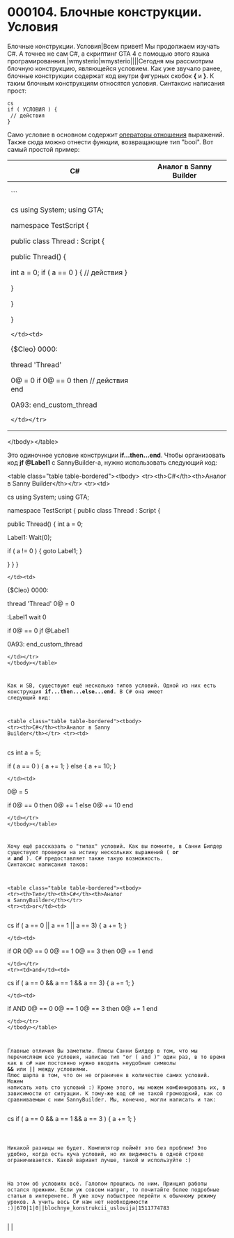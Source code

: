 # 000104. Блочные конструкции. Условия

Блочные конструкции. Условия|Всем привет! Мы продолжаем изучать C#. А точнее не сам C#, а скриптинг GTA 4 с помощью этого языка програмированния.|wmysterio|wmysterio||||Сегодня мы рассмотрим блочную конструкцию, являющейся условием. Как уже звучало ранее, блочные конструкции содержат код внутри фигурных скобок **{** и **}**. К таким блочным конструкциям относятся условия. Синтаксис написания прост:

```
cs
if ( УСЛОВИЯ ) {
 // действия
}
```

Само условие в основном содержит [операторы отношения](../../publ/gta\_iv/script\_lessons/tipy\_dannykh\_v\_csharpe\_operacii\_nad\_nimi/35-1-0-160/) выражений. Также сюда можно отнести функции, возвращающие тип "bool". Вот самый простой пример:

| C#                                                                                                                                                                                                                                                                                                                                                                                                                                                                                                                                                                                                                                                                                                                                                                                                                                                                                                                                                                                                                                                                                                                                                                                                                                                                                                                                                                                                                                                                                                                                                                                                                                                                                                                                                                                                                                                                                                                                                                                                                                                                                                                                                                                                                                                                                                                                                                                                                                                                                                                                                                                                                                                                                                                                                                                                                                                                                                                                                                                                                                                                                                                                                                                                                                                                                                                                                                                                                                                                                                                                                                                                                                                                                                                                                                                                                                                                     | Аналог в Sanny Builder |
| ---------------------------------------------------------------------------------------------------------------------------------------------------------------------------------------------------------------------------------------------------------------------------------------------------------------------------------------------------------------------------------------------------------------------------------------------------------------------------------------------------------------------------------------------------------------------------------------------------------------------------------------------------------------------------------------------------------------------------------------------------------------------------------------------------------------------------------------------------------------------------------------------------------------------------------------------------------------------------------------------------------------------------------------------------------------------------------------------------------------------------------------------------------------------------------------------------------------------------------------------------------------------------------------------------------------------------------------------------------------------------------------------------------------------------------------------------------------------------------------------------------------------------------------------------------------------------------------------------------------------------------------------------------------------------------------------------------------------------------------------------------------------------------------------------------------------------------------------------------------------------------------------------------------------------------------------------------------------------------------------------------------------------------------------------------------------------------------------------------------------------------------------------------------------------------------------------------------------------------------------------------------------------------------------------------------------------------------------------------------------------------------------------------------------------------------------------------------------------------------------------------------------------------------------------------------------------------------------------------------------------------------------------------------------------------------------------------------------------------------------------------------------------------------------------------------------------------------------------------------------------------------------------------------------------------------------------------------------------------------------------------------------------------------------------------------------------------------------------------------------------------------------------------------------------------------------------------------------------------------------------------------------------------------------------------------------------------------------------------------------------------------------------------------------------------------------------------------------------------------------------------------------------------------------------------------------------------------------------------------------------------------------------------------------------------------------------------------------------------------------------------------------------------------------------------------------------------------------------------------------- | ---------------------- |
| <p>```</p><p>cs using System; using GTA;</p><p>namespace TestScript {</p><p>public class Thread : Script {</p><p>public Thread() {</p><p>int a = 0; if ( a == 0 ) { // действия }</p><p>}</p><p>}</p><p>}</p><pre><code>&#x3C;/td>&#x3C;td></code></pre><p>{$Cleo} 0000:</p><p>thread 'Thread'</p><p>0@ = 0 if 0@ == 0 then // действия end</p><p>0A93: end_custom_thread</p><pre><code>&#x3C;/td>&#x3C;/tr>
&#x3C;/tbody>&#x3C;/table>

Это одиночное условие конструкции **if...then...end**. Чтобы организовать код **jf @Label1** с SannyBuilder-а, нужно использовать следующий код:

&#x3C;table class="table table-bordered">&#x3C;tbody>
&#x3C;tr>&#x3C;th>C#&#x3C;/th>&#x3C;th>Аналог в Sanny Builder&#x3C;/th>&#x3C;/tr>
&#x3C;tr>&#x3C;td></code></pre><p>cs using System; using GTA;</p><p>namespace TestScript { public class Thread : Script {</p><p>public Thread() { int a = 0;</p><p>Label1: Wait(0);</p><p>if ( a != 0 ) { goto Label1; }</p><p>} } }</p><pre><code>&#x3C;/td>&#x3C;td></code></pre><p>{$Cleo} 0000:</p><p>thread 'Thread' 0@ = 0</p><p>:Label1 wait 0</p><p>if 0@ == 0 jf @Label1</p><p>0A93: end_custom_thread</p><pre><code>&#x3C;/td>&#x3C;/tr>
&#x3C;/tbody>&#x3C;/table>

Как и SB, существуют ещё несколько типов условий. Одной из них есть конструкция **if...then...else...end**. В C# она имеет следующий вид:

&#x3C;table class="table table-bordered">&#x3C;tbody>
&#x3C;tr>&#x3C;th>C#&#x3C;/th>&#x3C;th>Аналог в Sanny Builder&#x3C;/th>&#x3C;/tr>
&#x3C;tr>&#x3C;td></code></pre><p>cs int a = 5;</p><p>if ( a == 0 ) { a += 1; } else { a += 10; }</p><pre><code>&#x3C;/td>&#x3C;td></code></pre><p>0@ = 5</p><p>if 0@ == 0 then 0@ += 1 else 0@ += 10 end</p><pre><code>&#x3C;/td>&#x3C;/tr>
&#x3C;/tbody>&#x3C;/table>

Хочу ещё рассказать о "типах" условий. Как вы помните, в Санни Билдер существуют проверки на истину нескольких выражений ( **or** и **and** ). C# предоставляет также такую возможность. Синтаксис написания таков:

&#x3C;table class="table table-bordered">&#x3C;tbody>
&#x3C;tr>&#x3C;th>Тип&#x3C;/th>&#x3C;th>C#&#x3C;/th>&#x3C;th>Аналог в SannyBuilder&#x3C;/th>&#x3C;/tr>
&#x3C;tr>&#x3C;td>or&#x3C;/td>&#x3C;td></code></pre><p>cs if ( a == 0 || a == 1 || a == 3) { a += 1; }</p><pre><code>&#x3C;/td>&#x3C;td></code></pre><p>if OR 0@ == 0 0@ == 1 0@ == 3 then 0@ += 1 end</p><pre><code>&#x3C;/td>&#x3C;/tr>
&#x3C;tr>&#x3C;td>and&#x3C;/td>&#x3C;td></code></pre><p>cs if ( a == 0 &#x26;&#x26; a == 1 &#x26;&#x26; a == 3) { a += 1; }</p><pre><code>&#x3C;/td>&#x3C;td></code></pre><p>if AND 0@ == 0 0@ == 1 0@ == 3 then 0@ += 1 end</p><pre><code>&#x3C;/td>&#x3C;/tr>
&#x3C;/tbody>&#x3C;/table>

Главные отличия Вы заметили. Плюсы Санни Билдер в том, что мы перечисляем все условия, написав тип "or ( and )" один раз, в то время как в c# нам постоянно нужно вводить неудобные символы **&#x26;&#x26;** или **\|\|** между условиями. Плюс шарпа в том, что он не ограничен в количестве самих условий. Можем написать хоть сто условий :) Кроме этого, мы можем комбинировать их, в зависимости от ситуации. К тому-же код c# не такой громоздкий, как со сравниваемым с ним SannyBuilder. Мы, конечно, могли написать и так:
</code></pre><p>cs if ( a == 0 &#x26;&#x26; a == 1 &#x26;&#x26; a == 3 ) { a += 1; }</p><pre><code>

Никакой разницы не будет. Компилятор поймёт это без проблем! Это удобно, когда есть куча условий, но их видимость в одной строке ограничивается. Какой вариант лучше, такой и используйте :)

На этом об условиях всё. Галопом прошлись по ним. Принцип работы остался прежним. Если уж совсем напряг, то почитайте более подробные статьи в интеренете. Я уже хочу побыстрее перейти к обычному режиму уроков. А учить весь C# нам нет необходимости :)|670|1|0||blochnye_konstrukcii_uslovija|1511774783</code></pre> |                        |
